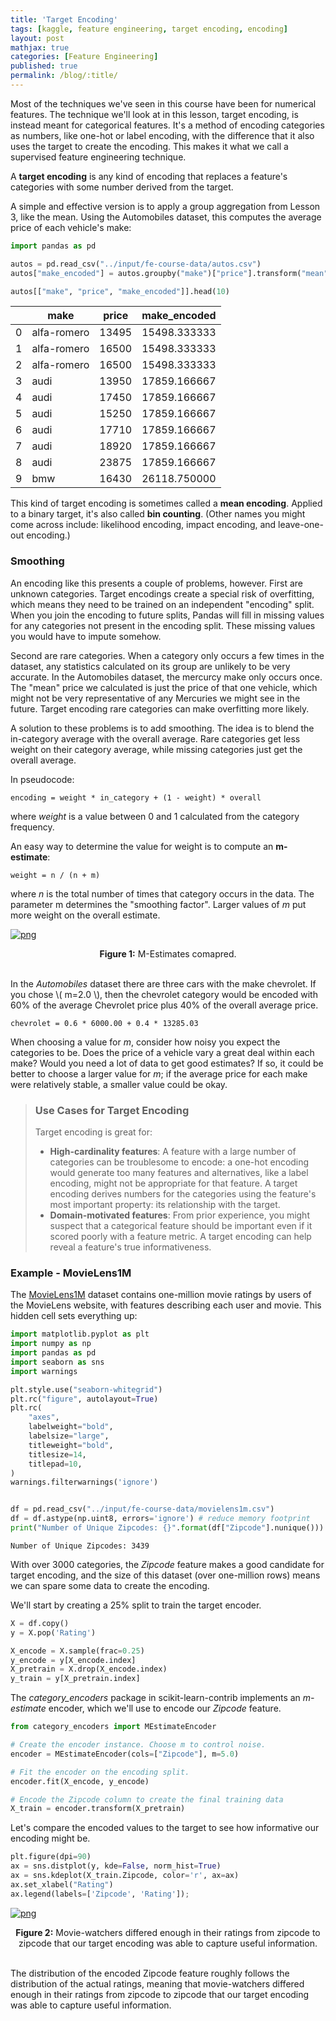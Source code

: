 ```yaml
---
title: 'Target Encoding'
tags: [kaggle, feature engineering, target encoding, encoding]
layout: post
mathjax: true
categories: [Feature Engineering]
published: true
permalink: /blog/:title/
---
```


Most of the techniques we've seen in this course have been for numerical features. The technique we'll look at in this lesson, target encoding, is instead meant for categorical features. It's a method of encoding categories as numbers, like one-hot or label encoding, with the difference that it also uses the target to create the encoding. This makes it what we call a supervised feature engineering technique.


A **target encoding** is any kind of encoding that replaces a feature's categories with some number derived from the target.

A simple and effective version is to apply a group aggregation from Lesson 3, like the mean. Using the Automobiles dataset, this computes the average price of each vehicle's make:

```python
import pandas as pd

autos = pd.read_csv("../input/fe-course-data/autos.csv")
autos["make_encoded"] = autos.groupby("make")["price"].transform("mean")

autos[["make", "price", "make_encoded"]].head(10)
```

<div class="table-wrapper" markdown="block">

|     | make        | price | make_encoded | 
|-----|-------------|-------|--------------|
| 0   | alfa-romero | 13495 | 15498.333333 | 
| 1   | alfa-romero | 16500 | 15498.333333 | 
| 2   | alfa-romero | 16500 | 15498.333333 | 
| 3   | audi        | 13950 | 17859.166667 | 
| 4   | audi        | 17450 | 17859.166667 | 
| 5   | audi        | 15250 | 17859.166667 | 
| 6   | audi        | 17710 | 17859.166667 |
| 7   | audi        | 18920 | 17859.166667 | 
| 8   | audi        | 23875 | 17859.166667 | 
| 9   | bmw         | 16430 | 26118.750000 | 


</div>

This kind of target encoding is sometimes called a **mean encoding**. Applied to a binary target, it's also called **bin counting**. (Other names you might come across include: likelihood encoding, impact encoding, and leave-one-out encoding.)

### Smoothing

An encoding like this presents a couple of problems, however. First are unknown categories. Target encodings create a special risk of overfitting, which means they need to be trained on an independent "encoding" split. When you join the encoding to future splits, Pandas will fill in missing values for any categories not present in the encoding split. These missing values you would have to impute somehow.

Second are rare categories. When a category only occurs a few times in the dataset, any statistics calculated on its group are unlikely to be very accurate. In the Automobiles dataset, the mercurcy make only occurs once. The "mean" price we calculated is just the price of that one vehicle, which might not be very representative of any Mercuries we might see in the future. Target encoding rare categories can make overfitting more likely.

A solution to these problems is to add smoothing. The idea is to blend the in-category average with the overall average. Rare categories get less weight on their category average, while missing categories just get the overall average.

In pseudocode:

    encoding = weight * in_category + (1 - weight) * overall

where *weight* is a value between 0 and 1 calculated from the category frequency.

An easy way to determine the value for weight is to compute an **m-estimate**:

    weight = n / (n + m)

where *n* is the total number of times that category occurs in the data. The parameter m determines the "smoothing factor". Larger values of *m* put more weight on the overall estimate.

    

[![png](https://raw.githubusercontent.com/sourestdeeds/sourestdeeds.github.io/main/_posts/2021-12-06-target-encoding/1.png#center)](https://raw.githubusercontent.com/sourestdeeds/sourestdeeds.github.io/main/_posts/2021-12-06-target-encoding/1.png)
<center><b>Figure 1:</b> M-Estimates comapred.</center><br>     

In the *Automobiles* dataset there are three cars with the make chevrolet. If you chose \\( m=2.0 \\), then the chevrolet category would be encoded with 60% of the average Chevrolet price plus 40% of the overall average price.    

    chevrolet = 0.6 * 6000.00 + 0.4 * 13285.03

When choosing a value for *m*, consider how noisy you expect the categories to be. Does the price of a vehicle vary a great deal within each make? Would you need a lot of data to get good estimates? If so, it could be better to choose a larger value for *m*; if the average price for each make were relatively stable, a smaller value could be okay.

> ### Use Cases for Target Encoding
> Target encoding is great for:
> - **High-cardinality features**: A feature with a large number of categories can be troublesome to encode: a one-hot encoding would generate too many features and alternatives, like a label encoding, might not be appropriate for that feature. A target encoding derives numbers for the categories using the feature's most important property: its relationship with the target.
> - **Domain-motivated features**: From prior experience, you might suspect that a categorical feature should be important even if it scored poorly with a feature metric. A target encoding can help reveal a feature's true informativeness.

### Example - MovieLens1M

The [MovieLens1M](https://www.kaggle.com/grouplens/movielens-20m-dataset) dataset contains one-million movie ratings by users of the MovieLens website, with features describing each user and movie. This hidden cell sets everything up:

```python
import matplotlib.pyplot as plt
import numpy as np
import pandas as pd
import seaborn as sns
import warnings

plt.style.use("seaborn-whitegrid")
plt.rc("figure", autolayout=True)
plt.rc(
    "axes",
    labelweight="bold",
    labelsize="large",
    titleweight="bold",
    titlesize=14,
    titlepad=10,
)
warnings.filterwarnings('ignore')


df = pd.read_csv("../input/fe-course-data/movielens1m.csv")
df = df.astype(np.uint8, errors='ignore') # reduce memory footprint
print("Number of Unique Zipcodes: {}".format(df["Zipcode"].nunique()))
```

    Number of Unique Zipcodes: 3439

With over 3000 categories, the *Zipcode* feature makes a good candidate for target encoding, and the size of this dataset (over one-million rows) means we can spare some data to create the encoding.

We'll start by creating a 25% split to train the target encoder.

```python
X = df.copy()
y = X.pop('Rating')

X_encode = X.sample(frac=0.25)
y_encode = y[X_encode.index]
X_pretrain = X.drop(X_encode.index)
y_train = y[X_pretrain.index]
```

The *category_encoders* package in scikit-learn-contrib implements an *m-estimate* encoder, which we'll use to encode our *Zipcode* feature.

```python
from category_encoders import MEstimateEncoder

# Create the encoder instance. Choose m to control noise.
encoder = MEstimateEncoder(cols=["Zipcode"], m=5.0)

# Fit the encoder on the encoding split.
encoder.fit(X_encode, y_encode)

# Encode the Zipcode column to create the final training data
X_train = encoder.transform(X_pretrain)
```

Let's compare the encoded values to the target to see how informative our encoding might be.

```python
plt.figure(dpi=90)
ax = sns.distplot(y, kde=False, norm_hist=True)
ax = sns.kdeplot(X_train.Zipcode, color='r', ax=ax)
ax.set_xlabel("Rating")
ax.legend(labels=['Zipcode', 'Rating']);
```

[![png](https://raw.githubusercontent.com/sourestdeeds/sourestdeeds.github.io/main/_posts/2021-12-06-target-encoding/2.png#center)](https://raw.githubusercontent.com/sourestdeeds/sourestdeeds.github.io/main/_posts/2021-12-06-target-encoding/2.png)
<center><b>Figure 2:</b> Movie-watchers differed enough in their ratings from zipcode to zipcode that our target encoding was able to capture useful information.</center><br>  

The distribution of the encoded Zipcode feature roughly follows the distribution of the actual ratings, meaning that movie-watchers differed enough in their ratings from zipcode to zipcode that our target encoding was able to capture useful information.
